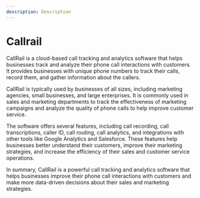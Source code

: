 ```yaml
---
description: Description
---
```


# Callrail

CallRail is a cloud-based call tracking and analytics software that helps businesses track and analyze their phone call interactions with customers. It provides businesses with unique phone numbers to track their calls, record them, and gather information about the callers.

CallRail is typically used by businesses of all sizes, including marketing agencies, small businesses, and large enterprises. It is commonly used in sales and marketing departments to track the effectiveness of marketing campaigns and analyze the quality of phone calls to help improve customer service.

The software offers several features, including call recording, call transcriptions, caller ID, call routing, call analytics, and integrations with other tools like Google Analytics and Salesforce. These features help businesses better understand their customers, improve their marketing strategies, and increase the efficiency of their sales and customer service operations.

In summary, CallRail is a powerful call tracking and analytics software that helps businesses improve their phone call interactions with customers and make more data-driven decisions about their sales and marketing strategies.
